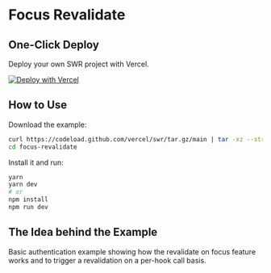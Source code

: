 # Focus Revalidate

## One-Click Deploy

Deploy your own SWR project with Vercel.

[![Deploy with Vercel](https://vercel.com/button)](https://vercel.com/new/clone?s=https://github.com/vercel/swr/tree/main/examples/focus-revalidate)

## How to Use

Download the example:

```bash
curl https://codeload.github.com/vercel/swr/tar.gz/main | tar -xz --strip=2 swr-main/examples/focus-revalidate
cd focus-revalidate
```

Install it and run:

```bash
yarn
yarn dev
# or
npm install
npm run dev
```

## The Idea behind the Example

Basic authentication example showing how the revalidate on focus feature works and to trigger a revalidation on a per-hook call basis.
